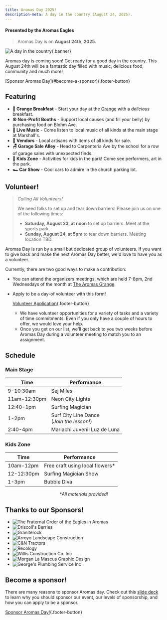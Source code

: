 ```yaml
---
title: Aromas Day 2025!
description-meta: A day in the country (August 24, 2025).
---
```


#### Presented by the Aromas Eagles

> Aromas Day is on **August 24th, 2025**. 

![](/assets/aromas-day-2025.png "A day in the country"){.banner}

Aromas day is coming soon! Get ready for a good day in the country. This August 24th will be a fantastic day filled with music, delicious food, community and much more!

<div style="align: center">
[Sponsor Aromas Day](#become-a-sponsor){.footer-button}
</div>

## Featuring

- **🌯 Grange Breakfast** - Start your day at the [Grange](https://aromasgrange.org/) with a _delicious_ breakfast.
- **☮️ Non-Profit Booths** - Support local causes (and fill your belly) by purchasing food on Blohm Ave.
- **🪇 Live Music** - Come listen to local music of all kinds at the main stage at Marshall's.
- **🧶 Vendors** - Local artisans with items of all kinds for sale.
- **🪑 Garage Sale Alley** - Head to Carpenteria Ave by the school for a row of garage sales with unexpected finds.
- **👧 Kids Zone** - Activities for kids in the park! Come see performers, art in the park.
- **🏎️ Car Show** - Cool cars to admire in the church parking lot.



<div class="full-bleed">
<div class="content-wrapper">

## Volunteer!

> _Calling All Volunteers!_ 
> 
> We need folks to set up and tear down barriers! Please join us on one of the following times:
> 
> - **Saturday, August 23, at noon** to set up barriers.  Meet at the sports park.
> - **Sunday, August 24, at 5pm** to tear down barriers. Meeting location TBD.

Aromas Day is run by a small but dedicated group of volunteers. If you want to give back and make the next Aromas Day
better, we'd love to have you as a volunteer.

Currently, there are two good ways to make a contribution:

- You can attend the organizers meetings, which are held 7-8pm, 2nd Wednesdays of the
  month at [The Aromas Grange](https://aromasgrange.org/).
- Apply to be a day-of volunteer with this form!

  [Volunteer Application](https://forms.gle/sHu5cCoFgh8zoFeJA){.footer-button}
    - We have volunteer opportunities for a variety of tasks and a variety of time commitments. Even if you only
      have a couple of hours to offer, we would love your help.
    - Once you get on our list, we'll get back to you two weeks before Aromas Day during a volunteer meeting to match
      you to an assignment.

</div>
</div>

## Schedule

### Main Stage

| Time         | Performance                                     |
|--------------|-------------------------------------------------|
| 9-10:30am    | Sej Miles                                       |
| 11am-12:30pm | Neon City Lights                                |
| 12:40-1pm    | Surfing Magician                                |
| 1-2pm        | Surf City Line Dance </br> (_Join the lesson!_) |
| 2:40-4pm     | Mariachi Juvenil Luz de Luna                    |

### Kids Zone


| Time       | Performance                        |
|------------|------------------------------------|
| 10am-12pm  | Free craft using local flowers\*  |
| 12-12:30pm | Surfing Magician Show              |
| 1-3pm      | Bubble Diva                        |

<center>

\*_All materials provided!_

</center>

<div class="full-bleed">
<div class="content-wrapper">

<div class="sponsors">


## Thanks to our Sponsors!

- ![](/assets/sponsors/foe.png "The Fraternal Order of the Eagles in Aromas")
- ![](/assets/sponsors/driscolls.jpg "Driscoll's Berries")
- ![](/assets/sponsors/graniterock.png "Graniterock")
- ![](/assets/sponsors/arroyo.png "Arroyo Landscape Construction")
- ![](/assets/sponsors/cnn.jpg "C&N Tractors")
- ![](/assets/sponsors/recology.jpg "Recology")
- ![](/assets/sponsors/willis-construction.png "Willis Construction Co. Inc")
- ![](/assets/sponsors/morgan-la-mascus.png "Morgan La Mascus Graphic Design")
- ![](/assets/sponsors/georges-plumbing.png "George's Plumbing Service Inc")

</div>
</div>
</div>


## Become a sponsor!

There are many reasons to sponsor Aromas day. Check out this [slide deck](https://docs.google.com/presentation/d/e/2PACX-1vTqhXTgQwb3y3G6um1AfyIzPwx6WIYAFYG-31qpIBFhqrTIYqUm3SohJnnCt1vccSGKd0L8IlF0pYmu/pub?start=false&loop=false&delayms=3000)
to learn why you should sponsor our event, our levels of sponsorship, and how you can apply to be a sponsor.

[Sponsor Aromas Day!](https://docs.google.com/presentation/d/e/2PACX-1vTqhXTgQwb3y3G6um1AfyIzPwx6WIYAFYG-31qpIBFhqrTIYqUm3SohJnnCt1vccSGKd0L8IlF0pYmu/pub?start=false&loop=false&delayms=3000){.footer-button}


